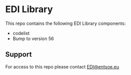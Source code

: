 # EDI Library

This repo contains the following EDI Library components:

- codelist
- Bump to version 56

## Support

For access to this repo please contact EDI@entsoe.eu

